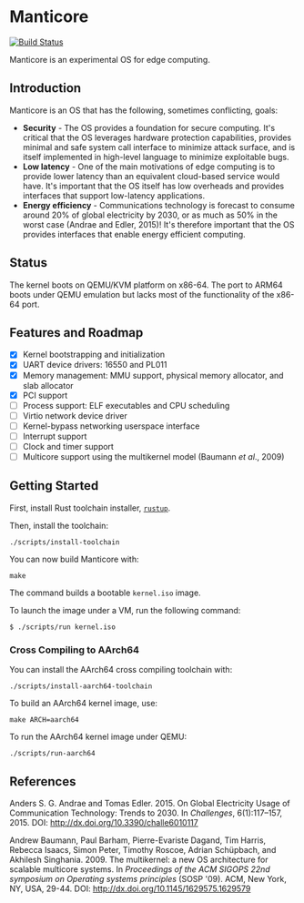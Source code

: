 # Manticore

[![Build Status](https://semaphoreci.com/api/v1/projects/3ee7d6de-333a-4b15-afbc-065e3825778b/1298917/badge.svg)](https://semaphoreci.com/manticore/manticore)

Manticore is an experimental OS for edge computing.

## Introduction

Manticore is an OS that has the following, sometimes conflicting, goals:

* **Security** - The OS provides a foundation for secure computing. It's critical that the OS leverages hardware protection capabilities, provides minimal and safe system call interface to minimize attack surface, and is itself implemented in high-level language to minimize exploitable bugs.
* **Low latency** - One of the main motivations of edge computing is to provide lower latency than an equivalent cloud-based service would have. It's important that the OS itself has low overheads and provides interfaces that support low-latency applications.
* **Energy efficiency** - Communications technology is forecast to consume around 20% of global electricity by 2030, or as much as 50% in the worst case (Andrae and Edler, 2015)! It's therefore important that the OS provides interfaces that enable energy efficient computing.

## Status

The kernel boots on QEMU/KVM platform on x86-64. The port to ARM64 boots under QEMU emulation but lacks most of the functionality of the x86-64 port.

## Features and Roadmap

 * [x] Kernel bootstrapping and initialization
 * [x] UART device drivers: 16550 and PL011
 * [x] Memory management: MMU support, physical memory allocator, and slab allocator
 * [x] PCI support
 * [ ] Process support: ELF executables and CPU scheduling
 * [ ] Virtio network device driver
 * [ ] Kernel-bypass networking userspace interface
 * [ ] Interrupt support
 * [ ] Clock and timer support
 * [ ] Multicore support using the multikernel model (Baumann _et al_., 2009)

## Getting Started

First, install Rust toolchain installer, [`rustup`](https://rustup.rs/).

Then, install the toolchain:

```
./scripts/install-toolchain
```

You can now build Manticore with:

```
make
```

The command builds a bootable `kernel.iso` image.

To launch the image under a VM, run the following command:

```
$ ./scripts/run kernel.iso
```

### Cross Compiling to AArch64

You can install the AArch64 cross compiling toolchain with:

```
./scripts/install-aarch64-toolchain
```

To build an AArch64 kernel image, use:

```
make ARCH=aarch64
```

To run the AArch64 kernel image under QEMU:

```
./scripts/run-aarch64
```

## References

Anders S. G. Andrae and Tomas Edler. 2015. On Global Electricity Usage of Communication Technology: Trends to 2030. In _Challenges_, 6(1):117–157, 2015. DOI: http://dx.doi.org/10.3390/challe6010117

Andrew Baumann, Paul Barham, Pierre-Evariste Dagand, Tim Harris, Rebecca Isaacs, Simon Peter, Timothy Roscoe, Adrian Schüpbach, and Akhilesh Singhania. 2009. The multikernel: a new OS architecture for scalable multicore systems. In _Proceedings of the ACM SIGOPS 22nd symposium on Operating systems principles_ (SOSP '09). ACM, New York, NY, USA, 29-44. DOI: http://dx.doi.org/10.1145/1629575.1629579
